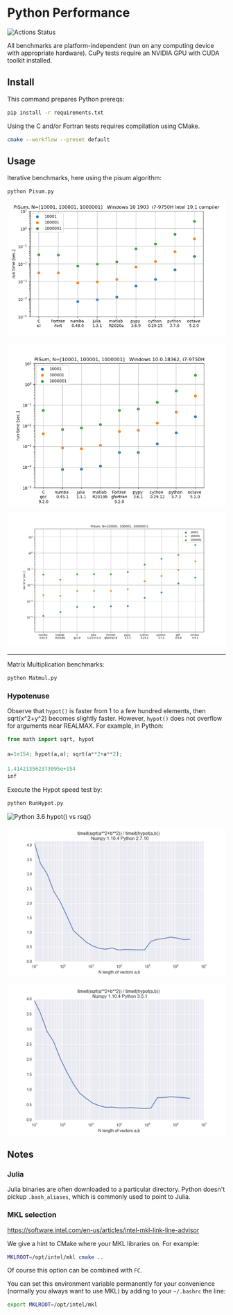 # Python Performance

![Actions Status](https://github.com/scivision/python-performance/workflows/ci/badge.svg)

All benchmarks are platform-independent (run on any computing device with appropriate hardware).
CuPy tests require an NVIDIA GPU with CUDA toolkit installed.

## Install

This command prepares Python prereqs:

```sh
pip install -r requirements.txt
```

Using the C and/or Fortran tests requires compilation using CMake.

```sh
cmake --workflow --preset default
```

## Usage

Iterative benchmarks, here using the pisum algorithm:

```sh
python Pisum.py
```

![Pi (Machin) benchmark Windows 10 Intel 19.1](./gfx/pisum_intel_9750.png)

![Pi (Machin) benchmark Windows 10](./gfx/pisum_windows_9750H.png)

![Pi (Machin) benchmark](./gfx/pisum_gcc_unplug-2019-01.png)

---

Matrix Multiplication benchmarks:

```sh
python Matmul.py
```

### Hypotenuse

Observe that `hypot()` is faster from 1 to a few hundred elements, then
sqrt(x^2+y^2) becomes slightly faster. However, `hypot()` does not
overflow for arguments near REALMAX. For example, in Python:

```python
from math import sqrt, hypot

a=1e154; hypot(a,a); sqrt(a**2+a**2);

1.414213562373095e+154
inf
```

Execute the Hypot speed test by:

```sh
python RunHypot.py
```

![Python 3.6 hypot() vs rsq()](.gfx/py36hypot.png)

![Python 2.7 hypot() vs rsq()](./gfx/py27hypot.png)

![Python 3.5 hypot() vs rsq()](./gfx/py35hypot.png)

## Notes

### Julia

Julia binaries are often downloaded to a particular directory.
Python doesn't pickup `.bash_aliases`, which is commonly used to point to Julia.

### MKL selection

https://software.intel.com/en-us/articles/intel-mkl-link-line-advisor

We give a hint to CMake where your MKL libraries on.
For example:
```sh
MKLROOT=/opt/intel/mkl cmake ..
```
Of course this option can be combined with `FC`.

You can set this environment variable permanently for your convenience
(normally you always want to use MKL) by adding to your `~/.bashrc` the
line:
```sh
export MKLROOT=/opt/intel/mkl
```
